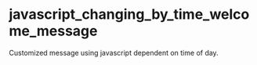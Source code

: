 # javascript_changing_by_time_welcome_message
Customized message using javascript dependent on time of day.
